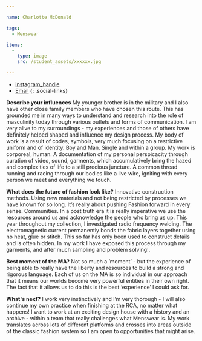 ```yaml
---

name: Charlotte McDonald

tags:
  - Menswear

items:
  -
    type: image
    src: /student_assets/xxxxxx.jpg

---
```


* [instagram_handle](https://www.instagram.com/charlotte.m.mcdonald/)
* [Email](mailto:charlotte.mcdonald@network.rca.ac.uk)
{: .social-links}

**Describe your influences**
My younger brother is in the military and I also have other close family members who have chosen this route. This has grounded me in many ways to understand and research into the role of masculinity today through various outlets and forms of communication. I am very alive to my surroundings - my experiences and those of others have definitely helped shaped and influence my design process. My body of work is a result of codes, symbols, very much focusing on a restrictive uniform and of identity. Boy and Man. Single and within a group. My work is corporeal, human. A documentation of my personal perspicacity through curation of video, sound, garments, which accumulatively bring the hazed and complexities of life to a still precious juncture. A common thread running and racing through our bodies like a live wire, igniting with every person we meet and everything we touch.

**What does the future of fashion look like?**
Innovative construction methods. Using new materials and not being restricted by processes we have known for so long. It’s really about pushing Fashion forward in every sense. Communities. In a post truth era it is really imperative we use the resources around us and  acknowledge the people who bring us up. This year throughout my collection, I investigated radio frequency
welding. The electromagnetic current permanently bonds the fabric layers
together using no heat, glue or stitch. This so far has only been used to
construct details and is often hidden. In my work I have exposed this
process through my garments, and after much sampling and problem solving!.  

**Best moment of the MA?**
Not so much a ’moment’ - but the experience of being able to really have the liberty and resources to build a strong and rigorous language. Each of us on the MA is so individual in our approach that it means our worlds become very powerful entities in their own right. The fact that it allows us to do this is the best ‘experience’ I could ask for.

**What's next?**
I work very instinctively and  I’m very thorough - I will also continue my own practice when finishing at the RCA, no matter what happens! I want to work at an exciting design house with a history and an archive  - within a team that really challenges what  Menswear is. My work translates across lots of different platforms and crosses into areas outside of the classic fashion system so I am open to opportunities that might arise.

